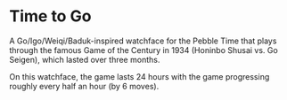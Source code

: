 # Time to Go

A Go/Igo/Weiqi/Baduk-inspired watchface for the Pebble Time that plays through the famous Game of the Century in 1934 (Honinbo Shusai vs. Go Seigen), which lasted over three months.

On this watchface, the game lasts 24 hours with the game progressing roughly every half an hour (by 6 moves).
